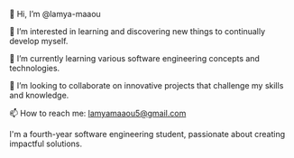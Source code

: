 👋 Hi, I’m @lamya-maaou

👀 I’m interested in learning and discovering new things to continually develop myself.

🌱 I’m currently learning various software engineering concepts and technologies.

💞️ I’m looking to collaborate on innovative projects that challenge my skills and knowledge.

📫 How to reach me: lamyamaaou5@gmail.com

I'm a fourth-year software engineering student, passionate about creating impactful solutions.


<!---
lamya-maaou/lamya-maaou is a ✨ special ✨ repository because its `README.md` (this file) appears on your GitHub profile.
You can click the Preview link to take a look at your changes.
--->
